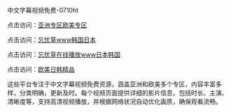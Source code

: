 中文字幕视频免费-0710ht

点击访问：<a href="https://heiliaoxqkkct.pages.dev">亚洲专区欧美专区</a>

点击访问：<a href="https://heiliaoxwd5i8.pages.dev">忘忧草www韩国日本</a>

点击访问：<a href="https://heiliaowt0d7p.pages.dev">忘忧草在线播放www日本韩国</a>

点击访问：<a href="https://heiliaoga6s9v.pages.dev">欧美日韩精品</a>

这些平台专注于中文字幕视频免费资源，涵盖亚洲和欧美多个专区，内容丰富多样，分类明确，更新及时。每个视频页面提供详细的影片信息，包括时长、主演、清晰度等，支持高清视频播放，并根据网络状况自动优化画质，确保观看流畅。

<span style="display:none;">[Canonical link](https://github.com/trua20250710/trua9 ）</span>
